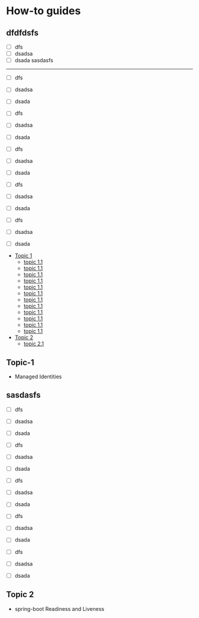 # How-to guides

dfdfdsfs
---
- [ ] dfs
- [ ] dsadsa
- [ ] dsada
sasdasfs
---
- [ ] dfs
- [ ] dsadsa
- [ ] dsada
- [ ] dfs
- [ ] dsadsa
- [ ] dsada
- [ ] dfs
- [ ] dsadsa
- [ ] dsada
- [ ] dfs
- [ ] dsadsa
- [ ] dsada
- [ ] dfs
- [ ] dsadsa
- [ ] dsada


<!--ts-->
* [Topic 1](#table-1)
  * [topic 1.1](#topic-1.1)
  * [topic 1.1](#topic-1.1)
  * [topic 1.1](#topic-1.1)
  * [topic 1.1](#topic-1.1)
  * [topic 1.1](#topic-1.1)
  * [topic 1.1](#topic-1.1)
  * [topic 1.1](#topic-1.1)
  * [topic 1.1](#topic-1.1)
  * [topic 1.1](#topic-1.1)
  * [topic 1.1](#topic-1.1)
  * [topic 1.1](#topic-1.1)
  * [topic 1.1](#topic-1.1)
* [Topic 2](#topic-2)
  * [topic 2.1](#topic-2.1)



   
<!--te-->

## Topic-1 
- Managed Identities


sasdasfs
---
- [ ] dfs
- [ ] dsadsa
- [ ] dsada
- [ ] dfs
- [ ] dsadsa
- [ ] dsada
- [ ] dfs
- [ ] dsadsa
- [ ] dsada
- [ ] dfs
- [ ] dsadsa
- [ ] dsada
- [ ] dfs
- [ ] dsadsa
- [ ] dsada



## Topic 2
- spring-boot Readiness and Liveness
